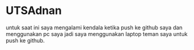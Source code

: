 # UTSAdnan

untuk saat ini saya mengalami kendala ketika push ke github saya dan menggunakan pc saya jadi saya menggunakan laptop teman saya untuk push ke github.
